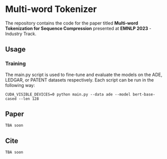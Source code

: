# Multi-word Tokenizer
The repository contains the code for the paper titled **Multi-word Tokenization for Sequence Compression** presented at **EMNLP 2023** - Industry Track.

## Usage

### Training
The main.py script is used to fine-tune and evaluate the models on the ADE, LEDGAR, or PATENT datasets respectively. Each script can be run in the following way:

```
CUDA_VISIBLE_DEVICES=0 python main.py --data ade --model bert-base-cased --len 128
```

## Paper 
```
TBA soon
```

## Cite
```
TBA soon
```
